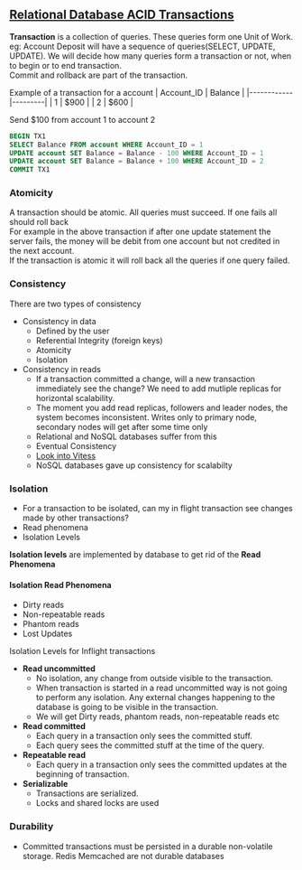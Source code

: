 ## [Relational Database ACID Transactions](https://www.youtube.com/watch?v=pomxJOFVcQs)

**Transaction** is a collection of queries. These queries form one Unit of Work.  
eg: Account Deposit will have a sequence of queries(SELECT, UPDATE, UPDATE). We will decide how many queries form a transaction or not, when to begin or to end transaction.  
Commit and rollback are part of the transaction.  

Example of a transaction for a account
| Account_ID | Balance |
|------------|---------|
| 1          | $900    |
| 2          | $600    |

Send $100 from account 1 to account 2  
    
```SQL
BEGIN TX1
SELECT Balance FROM account WHERE Account_ID = 1
UPDATE account SET Balance = Balance - 100 WHERE Account_ID = 1
UPDATE account SET Balance = Balance + 100 WHERE Account_ID = 2
COMMIT TX1
```

### **Atomicity**
A transaction should be atomic. All queries must succeed. If one fails all should roll back  
For example in the above transaction if after one update statement the server fails, the money will be debit from one account but not credited in the next account.  
If the transaction is atomic it will roll back all the queries if one query failed.  

### **Consistency**
There are two types of consistency
* Consistency in data
    * Defined by the user
    * Referential Integrity (foreign keys)
    * Atomicity 
    * Isolation   
* Consistency in reads
  * If a transaction committed a change, will a new transaction immediately see the change? We need to add mutliple replicas for horizontal scalability.
  * The moment you add read replicas, followers and leader nodes, the system becomes inconsistent. Writes only to primary node, secondary nodes will get after some time only
  * Relational and NoSQL databases suffer from this
  * Eventual Consistency
  * [Look into Vitess](https://vitess.io/)
  * NoSQL databases gave up consistency for scalabilty

### **Isolation**
* For a transaction to be isolated, can my in flight transaction see changes made by other transactions?
* Read phenomena
* Isolation Levels

**Isolation levels** are implemented by database to get rid of the **Read Phenomena**

#### Isolation Read Phenomena
* Dirty reads
* Non-repeatable reads 
* Phantom reads
* Lost Updates

Isolation Levels for Inflight transactions
* **Read uncommitted**
    * No isolation, any change from outside visible to the transaction.
    * When transaction is started in a read uncommitted way is not going to perform any isolation. Any external changes happening to the database is going to be visible in the transaction.
    * We will get Dirty reads, phantom reads, non-repeatable reads etc
* **Read committed**
    * Each query in a transaction only sees the committed stuff.
    * Each query sees the committed stuff at the time of the query.
* **Repeatable read**
    * Each query in a transaction only sees the committed updates at the beginning of transaction.
* **Serializable**
    * Transactions are serialized.
    * Locks and shared locks are used

### **Durability**
* Committed transactions must be persisted in a durable non-volatile storage. Redis Memcached are not durable databases
